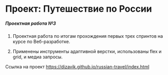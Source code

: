 # Проект: Путешествие по России

##### Проектная работа №3

1. Проектная работа по итогам прохождения первых трех спринтов на курсе по Веб-разработке.

2. Применены инструменты адаптивной верстки, использованы flex и grid, и медиа запросы.

Ссылка на проект https://dizavik.github.io/russian-travel/index.html
